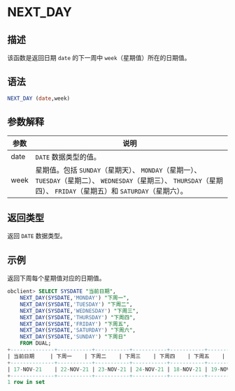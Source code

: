 NEXT_DAY 
=============================



描述 
-----------------------

该函数是返回日期 `date` 的下一周中 `week`（星期值）所在的日期值。

语法 
-----------------------

```sql
NEXT_DAY (date,week)
```



参数解释 
-------------------------



|  参数  |                                                           说明                                                            |
|------|-------------------------------------------------------------------------------------------------------------------------|
| date | `DATE` 数据类型的值。                                                                                                          |
| week | 星期值。包括 `SUNDAY`（星期天）、 `MONDAY`（星期一）、 `TUESDAY`（星期二）、 `WEDNESDAY`（星期三）、 `THURSDAY`（星期四）、 `FRIDAY`（星期五）和 `SATURDAY`（星期六）。 |



返回类型 
-------------------------

返回 `DATE` 数据类型。

示例 
-----------------------

返回下周每个星期值对应的日期值。

```sql
obclient> SELECT SYSDATE "当前日期",
    NEXT_DAY(SYSDATE,'MONDAY') "下周一",
    NEXT_DAY(SYSDATE,'TUESDAY') "下周二",
    NEXT_DAY(SYSDATE,'WEDNESDAY') "下周三",
    NEXT_DAY(SYSDATE,'THURSDAY') "下周四",
    NEXT_DAY(SYSDATE,'FRIDAY') "下周五",
    NEXT_DAY(SYSDATE,'SATURDAY') "下周六",
    NEXT_DAY(SYSDATE,'SUNDAY') "下周日"
    FROM DUAL;
+--------------+-----------+-----------+-----------+-----------+-----------+-----------+-----------+
| 当前日期     | 下周一    | 下周二    | 下周三    | 下周四    | 下周五    | 下周六    | 下周日    |
+--------------+-----------+-----------+-----------+-----------+-----------+-----------+-----------+
| 17-NOV-21    | 22-NOV-21 | 23-NOV-21 | 24-NOV-21 | 18-NOV-21 | 19-NOV-21 | 20-NOV-21 | 21-NOV-21 |
+--------------+-----------+-----------+-----------+-----------+-----------+-----------+-----------+
1 row in set
```


